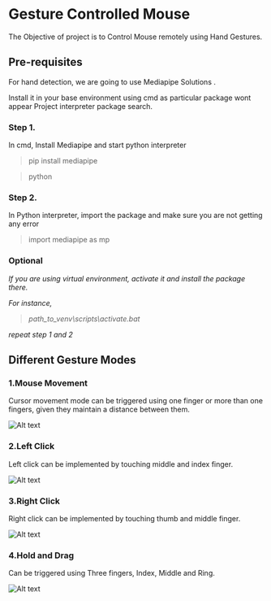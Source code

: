 # Gesture Controlled Mouse

The Objective of project is to Control Mouse remotely using Hand Gestures.

## Pre-requisites

For hand detection, we are going to use Mediapipe Solutions . 

Install it in your base environment using cmd as particular package wont appear Project interpreter package search.

### Step 1.

In cmd, Install Mediapipe and start python interpreter

>pip install mediapipe

>python

### Step 2.

In Python interpreter, import the package and make sure you are not getting any error

>import mediapipe as mp

### Optional

*If you are using virtual environment, activate it and install the package there.*

*For instance,*

>*path_to_venv\scripts\activate.bat*

*repeat step 1 and 2*

## Different Gesture Modes

### 1.Mouse Movement

Cursor movement mode can be triggered using one finger or more than one fingers, given they maintain a distance between them.

![Alt text](https://github.com/jayant1211/GestureControlledMouse/blob/master/results/movement.gif)

### 2.Left Click

Left click can be implemented by touching middle and index finger.

![Alt text](https://github.com/jayant1211/GestureControlledMouse/blob/master/results/left.gif)

### 3.Right Click

Right click can be implemented by touching thumb and middle finger.

![Alt text](https://github.com/jayant1211/GestureControlledMouse/blob/master/results/right.gif)

### 4.Hold and Drag

Can be triggered using Three fingers, Index, Middle and Ring.  

![Alt text](https://github.com/jayant1211/GestureControlledMouse/blob/master/results/drag.gif)
